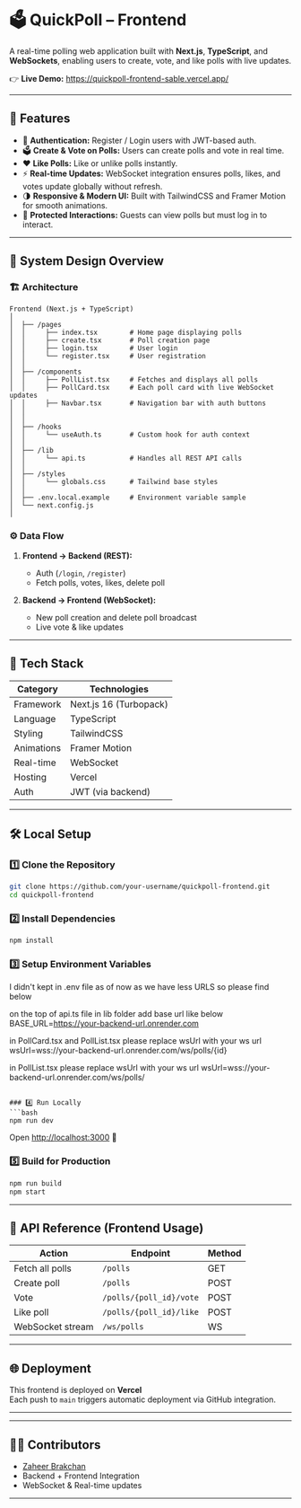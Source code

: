 # 🗳️ QuickPoll – Frontend

A real-time polling web application built with **Next.js**, **TypeScript**, and **WebSockets**, enabling users to create, vote, and like polls with live updates.

👉 **Live Demo:** https://quickpoll-frontend-sable.vercel.app/

---

## 🚀 Features

- 🔐 **Authentication:** Register / Login users with JWT-based auth.
- 🗳️ **Create & Vote on Polls:** Users can create polls and vote in real time.
- ❤️ **Like Polls:** Like or unlike polls instantly.
- ⚡ **Real-time Updates:** WebSocket integration ensures polls, likes, and votes update globally without refresh.
- 🌗 **Responsive & Modern UI:** Built with TailwindCSS and Framer Motion for smooth animations.
- 🧭 **Protected Interactions:** Guests can view polls but must log in to interact.

---

## 🧩 System Design Overview

### 🏗️ Architecture

```text
Frontend (Next.js + TypeScript)
│
│  ├── /pages
│  │     ├── index.tsx        # Home page displaying polls
│  │     ├── create.tsx       # Poll creation page
│  │     ├── login.tsx        # User login
│  │     └── register.tsx     # User registration
│  │
│  ├── /components
│  │     ├── PollList.tsx     # Fetches and displays all polls
│  │     ├── PollCard.tsx     # Each poll card with live WebSocket updates
│  │     ├── Navbar.tsx       # Navigation bar with auth buttons
│  │     
│  │
│  ├── /hooks
│  │     └── useAuth.ts       # Custom hook for auth context
│  │
│  ├── /lib
│  │     └── api.ts           # Handles all REST API calls
│  │
│  ├── /styles
│  │     └── globals.css      # Tailwind base styles
│  │
│  ├── .env.local.example     # Environment variable sample
│  └── next.config.js
│

```

### ⚙️ Data Flow

1. **Frontend → Backend (REST):**
   - Auth (`/login`, `/register`)
   - Fetch polls, votes, likes, delete poll

2. **Backend → Frontend (WebSocket):**
   - New poll creation and delete poll broadcast 
   - Live vote & like updates

---

## 🧠 Tech Stack

| Category | Technologies |
|-----------|---------------|
| Framework | Next.js 16 (Turbopack) |
| Language | TypeScript |
| Styling | TailwindCSS |
| Animations | Framer Motion |
| Real-time | WebSocket |
| Hosting | Vercel |
| Auth | JWT (via backend) |

---

## 🛠️ Local Setup

### 1️⃣ Clone the Repository
```bash
git clone https://github.com/your-username/quickpoll-frontend.git
cd quickpoll-frontend
```

### 2️⃣ Install Dependencies
```bash
npm install
```

### 3️⃣ Setup Environment Variables
I didn't kept in .env file as of now as we have less URLS so please find below

on the top of api.ts file in lib folder add base url like below
BASE_URL=https://your-backend-url.onrender.com

in PollCard.tsx and PollList.tsx please replace wsUrl with your ws url
wsUrl=wss://your-backend-url.onrender.com/ws/polls/{id}

in PollList.tsx please replace wsUrl with your ws url
wsUrl=wss://your-backend-url.onrender.com/ws/polls/

```

### 4️⃣ Run Locally
```bash
npm run dev
```
Open [http://localhost:3000](http://localhost:3000) 🎉

### 5️⃣ Build for Production
```bash
npm run build
npm start
```

---

## 🔌 API Reference (Frontend Usage)

| Action | Endpoint | Method |
|--------|-----------|--------|
| Fetch all polls | `/polls` | GET |
| Create poll | `/polls` | POST |
| Vote | `/polls/{poll_id}/vote` | POST |
| Like poll | `/polls/{poll_id}/like` | POST |
| WebSocket stream | `/ws/polls` | WS |

---

## 🌐 Deployment

This frontend is deployed on **Vercel**  
Each push to `main` triggers automatic deployment via GitHub integration.

---



---

## 👨‍💻 Contributors

- [Zaheer Brakchan](https://github.com/zaheerbrakchan)
- Backend + Frontend Integration
- WebSocket & Real-time updates

---
